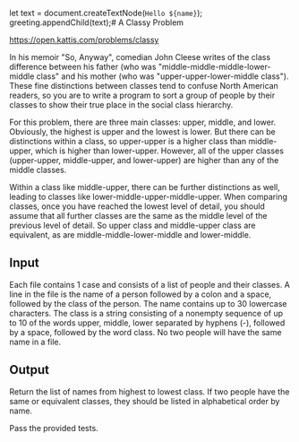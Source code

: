 let text = document.createTextNode(`Hello ${name}`);
    greeting.appendChild(text);# A Classy Problem

<https://open.kattis.com/problems/classy>

In his memoir "So, Anyway", comedian John Cleese writes of the class difference between his father (who was "middle-middle-middle-lower-middle class" and his mother (who was "upper-upper-lower-middle class"). These fine distinctions between classes tend to confuse North American readers, so you are to write a program to sort a group of people by their classes to show their true place in the social class hierarchy.

For this problem, there are three main classes: upper, middle, and lower. Obviously, the highest is upper and the lowest is lower. But there can be distinctions within a class, so upper-upper is a higher class than middle-upper, which is higher than lower-upper. However, all of the upper classes (upper-upper, middle-upper, and lower-upper) are higher than any of the middle classes.

Within a class like middle-upper, there can be further distinctions as well, leading to classes like lower-middle-upper-middle-upper. When comparing classes, once you have reached the lowest level of detail, you should assume that all further classes are the same as the middle level of the previous level of detail. So upper class and middle-upper class are equivalent, as are middle-middle-lower-middle and lower-middle.

## Input

Each file contains 1 case and consists of a list of people and their classes. A line in the file is the name of a person followed by a colon and a space, followed by the class of the person. The name contains up to 30 lowercase characters. The class is a string consisting of a nonempty sequence of up to 10 of the words upper, middle, lower separated by hyphens (-), followed by a space, followed by the word class. No two people will have the same name in a file.

## Output

Return the list of names from highest to lowest class. If two people have the same or equivalent classes, they should be listed in alphabetical order by name.

Pass the provided tests.
